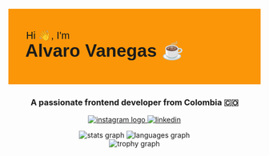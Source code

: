 ![Header](https://github.com/ajvanegasv/ajvanegasv/blob/main/header.png)
<h3 align="center">A passionate frontend developer from Colombia 🇨🇴</h3>
<p align="center">
<a href="https://ajvanegasv.dev/" target="_blank">
    <img src="https://img.shields.io/badge/my_portfolio-000?style=for-the-badge&logo=ko-fi&logoColor=white" height="35" alt="instagram logo"  />
  </a>
  <a href="https://www.linkedin.com/in/ajvanegasv/" target="_blank">
    <img src="https://img.shields.io/static/v1?message=linkedin&label=&color=0E76A8&logoColor=white&labelColor=&style=for-the-badge" height="35" alt="linkedin"  />
  </a>
</p>
<div align="center">
  <img src="https://github-readme-stats.vercel.app/api?username=ajvanegasv&hide_title=true&hide_rank=true&show_icons=true&include_all_commits=true&count_private=true&disable_animations=false&theme=default&locale=en&hide_border=false&order=1" height="150" alt="stats graph"  />
  <img src="https://github-readme-stats.vercel.app/api/top-langs?username=ajvanegasv&locale=en&hide_title=false&layout=compact&card_width=320&langs_count=6&theme=default&hide_border=false&order=2" height="150" alt="languages graph"  />
</div>
<div align="center">
  <img src="https://github-profile-trophy.vercel.app?username=ajvanegasv&theme=dracula&column=-1&row=1&margin-w=8&margin-h=8&no-bg=false&no-frame=false&order=4" height="150" alt="trophy graph"  />
</div>
